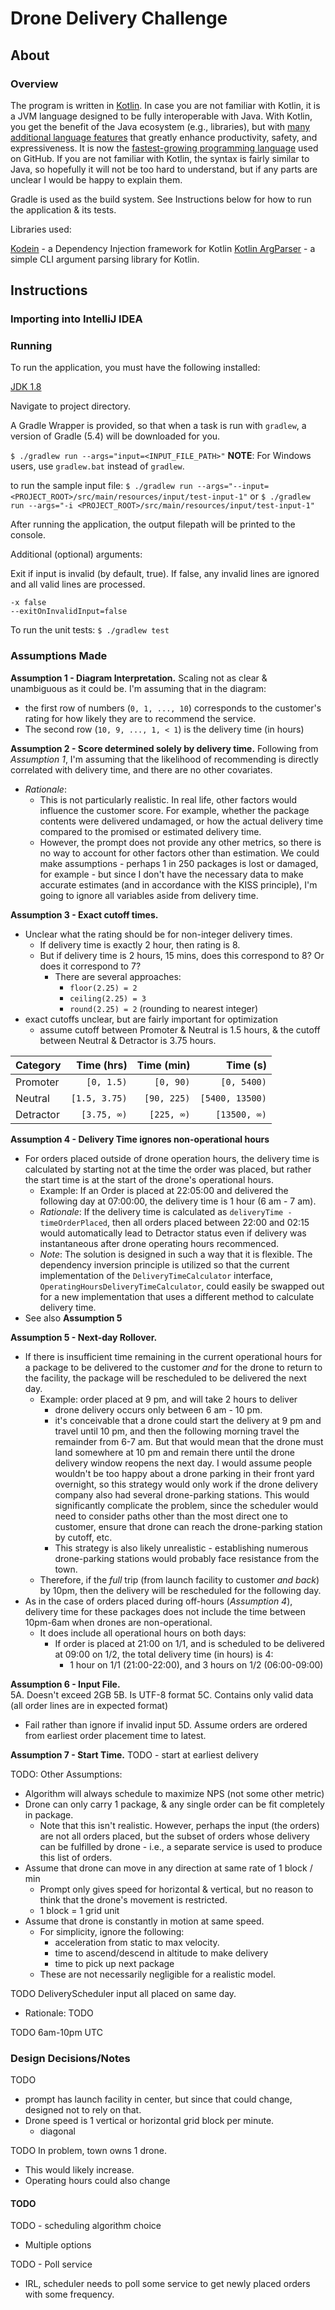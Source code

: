 Drone Delivery Challenge
========================

## About ##

### Overview ###
The program is written in [Kotlin](https://kotlinlang.org). In case you are not familiar with Kotlin, it is a JVM language designed to be fully interoperable with Java. With Kotlin, you get the benefit of the Java ecosystem (e.g., libraries), but with [many additional language features](https://medium.com/@magnus.chatt/why-you-should-totally-switch-to-kotlin-c7bbde9e10d5) that greatly enhance productivity, safety, and expressiveness. It is now the [fastest-growing programming language](https://octoverse.github.com/projects#languages) used on GitHub. If you are not familiar with Kotlin, the syntax is fairly similar to Java, so hopefully it will not be too hard to understand, but if any parts are unclear I would be happy to explain them.

Gradle is used as the build system. See Instructions below for how to run the application & its tests.

Libraries used:

[Kodein](https://kodein.org/di/) - a Dependency Injection framework for Kotlin
[Kotlin ArgParser](https://github.com/xenomachina/kotlin-argparser) - a simple CLI argument parsing library for Kotlin.

## Instructions ##
### Importing into IntelliJ IDEA ###

### Running ###
To run the application, you must have the following installed:

[JDK 1.8](https://www.oracle.com/technetwork/java/javaee/downloads/jdk8-downloads-2133151.html)

Navigate to project directory.

A Gradle Wrapper is provided, so that when a task is run with `gradlew`, a version of Gradle (5.4) will be downloaded for you.

`$ ./gradlew run --args="input=<INPUT_FILE_PATH>"`
**NOTE**: For Windows users, use `gradlew.bat` instead of `gradlew`.

to run the sample input file:
`$ ./gradlew run --args="--input=<PROJECT_ROOT>/src/main/resources/input/test-input-1"`
or
`$ ./gradlew run --args="-i <PROJECT_ROOT>/src/main/resources/input/test-input-1"`

After running the application, the output filepath will be printed to the console.

Additional (optional) arguments:

Exit if input is invalid (by default, true). If false, any invalid lines are ignored and all valid lines are processed.
```
-x false
--exitOnInvalidInput=false
```

To run the unit tests:
`$ ./gradlew test`

### Assumptions Made ###

**Assumption 1 - Diagram Interpretation.**
Scaling not as clear & unambiguous as it could be. I'm assuming that in the
diagram:
* the first row of numbers (`0, 1, ..., 10`) corresponds to the customer's
rating for how likely they are to recommend the service.
* The second row (`10, 9, ..., 1, < 1`) is the delivery time (in hours)

**Assumption 2 - Score determined solely by delivery time.**
Following from _Assumption 1_, I'm assuming that the likelihood of recommending is directly correlated with delivery time, and there are no other covariates.

* _Rationale_:
    * This is not particularly realistic. In real life, other factors would influence the customer score. For example, whether the package contents were delivered undamaged, or how the actual delivery time compared to the promised or estimated delivery time.
    * However, the prompt does not provide any other metrics, so there is no way to account for other factors other than estimation. We could make assumptions - perhaps 1 in 250 packages is lost or damaged, for example - but since I don't have the necessary data to make accurate estimates (and in accordance with the KISS principle), I'm going to ignore all variables aside from delivery time.

**Assumption 3 - Exact cutoff times.**
* Unclear what the rating should be for non-integer delivery times.
    * If delivery time is exactly 2 hour, then rating is 8.
    * But if delivery time is 2 hours, 15 mins, does this correspond to 8? Or does it correspond to 7?
        * There are several approaches:
            * `floor(2.25) = 2`
            * `ceiling(2.25) = 3`
            * `round(2.25) = 2` (rounding to nearest integer)
* exact cutoffs unclear, but are fairly important for optimization
    * assume cutoff between Promoter & Neutral is 1.5 hours, & the cutoff between
    Neutral & Detractor is 3.75 hours.

| Category  |    Time (hrs) |  Time (min) |        Time (s) |
|:--------- | -------------:| -----------:| ---------------:|
| Promoter  |    `[0, 1.5)` |   `[0, 90)` |     `[0, 5400)` |
| Neutral   | `[1.5, 3.75)` | `[90, 225)` | `[5400, 13500)` |
| Detractor |   `[3.75, ∞)` |  `[225, ∞)` |    `[13500, ∞)` | 


**Assumption 4 - Delivery Time ignores non-operational hours**
* For orders placed outside of drone operation hours, the delivery time is calculated by starting not at the time the order was placed, but rather the start time is at the start of the drone's operational hours.
    * Example: If an Order is placed at 22:05:00 and delivered the following day at 07:00:00, the delivery time is 1 hour (6 am - 7 am).
    * *Rationale*: If the delivery time is calculated as `deliveryTime - timeOrderPlaced`, then all orders placed between 22:00 and 02:15 would automatically lead to Detractor status even if delivery was instantaneous after drone operating hours recommenced.
    * *Note*: The solution is designed in such a way that it is flexible. The dependency inversion principle is utilized so that the current implementation of the `DeliveryTimeCalculator` interface, `OperatingHoursDeliveryTimeCalculator`, could easily be swapped out for a new implementation that uses a different method to calculate delivery time.
* See also **Assumption 5**

**Assumption 5 - Next-day Rollover.** 
* If there is insufficient time remaining in the current operational hours for a package to be delivered to the customer *and* for the drone to return to the facility, the package will be rescheduled to be delivered the next day.
    * Example: order placed at 9 pm, and will take 2 hours to deliver
        * drone delivery occurs only between 6 am - 10 pm.
        * it's conceivable that a drone could start the delivery at 9 pm and travel until 10 pm, and then the following morning travel the remainder from 6-7 am. But that would mean that the drone must land somewhere at 10 pm and remain there until the drone delivery window reopens the next day. I would assume people wouldn't be too happy about a drone parking in their front yard overnight, so this strategy would only work if the drone delivery company also had several drone-parking stations. This would significantly complicate the problem, since the scheduler would need to consider paths other than the most direct one to customer, ensure that drone can reach the drone-parking station by cutoff, etc.
        * This strategy is also likely unrealistic - establishing numerous drone-parking stations would probably face resistance from the town.
    * Therefore, if the _full_ trip (from launch facility to customer _and back_) by 10pm, then the delivery will be rescheduled for the following day.
* As in the case of orders placed during off-hours (_Assumption 4_), delivery time for these packages does not include the time between 10pm-6am when drones are non-operational.
    * It does include all operational hours on both days:
        * If order is placed at 21:00 on 1/1, and is scheduled to be delivered at 09:00 on 1/2, the total delivery time (in hours) is 4: 
            * 1 hour on 1/1 (21:00-22:00), and 3 hours on 1/2 (06:00-09:00)

**Assumption 6 - Input File.**  
5A. Doesn't exceed 2GB
5B. Is UTF-8 format
5C. Contains only valid data (all order lines are in expected format)
* Fail rather than ignore if invalid input
5D. Assume orders are ordered from earliest order placement time to latest.

**Assumption 7 - Start Time.**
TODO - start at earliest delivery

TODO: Other Assumptions:
* Algorithm will always schedule to maximize NPS (not some other metric)
* Drone can only carry 1 package, & any single order can be fit completely in package.
    * Note that this isn't realistic. However, perhaps the input (the orders) are not all orders placed, but the subset of orders whose delivery can be fulfilled by drone - i.e., a separate service is used to produce this list of orders. 
* Assume that drone can move in any direction at same rate of 1 block / min
    * Prompt only gives speed for horizontal & vertical, but no reason to think that the drone's movement is restricted.
    * 1 block = 1 grid unit
* Assume that drone is constantly in motion at same speed.
    * For simplicity, ignore the following:
        * acceleration from static to max velocity.
        * time to ascend/descend in altitude to make delivery
        * time to pick up next package
    * These are not necessarily negligible for a realistic model.

TODO DeliveryScheduler input all placed on same day.
* Rationale: TODO

TODO 6am-10pm UTC

### Design Decisions/Notes ###

TODO
* prompt has launch facility in center, but since that could change, designed not
to rely on that. 
* Drone speed is 1 vertical or horizontal grid block per minute.
    * diagonal

TODO In problem, town owns 1 drone. 
* This would likely increase.
* Operating hours could also change

#### TODO ####

TODO - scheduling algorithm choice
* Multiple options

TODO - Poll service
* IRL, scheduler needs to poll some service to get newly placed orders with some frequency.
